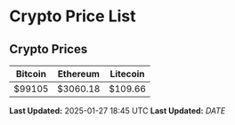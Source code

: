 # Crypto Price List

## Crypto Prices
| Bitcoin | Ethereum | Litecoin |
| ------- | -------- | -------- |
| $99105 | $3060.18 | $109.66 |
**Last Updated:** 2025-01-27 18:45 UTC
**Last Updated:** $DATE$
